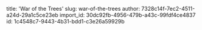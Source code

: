 title: 'War of the Trees'
slug: war-of-the-trees
author: 7328c14f-7ec2-4511-a24d-29a1c5ce23eb
import_id: 30dc92fb-4956-479b-a43c-99fdf4ce4837
id: 1c4548c7-9443-4b31-bdd1-c3e26a59929b
